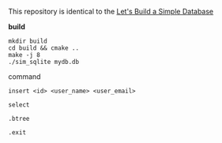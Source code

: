 This repository is identical to the [Let's Build a Simple Database](https://cstack.github.io/db_tutorial)


**build**

```shell
mkdir build
cd build && cmake ..
make -j 8
./sim_sqlite mydb.db
```

command

```
insert <id> <user_name> <user_email>

select

.btree

.exit
```